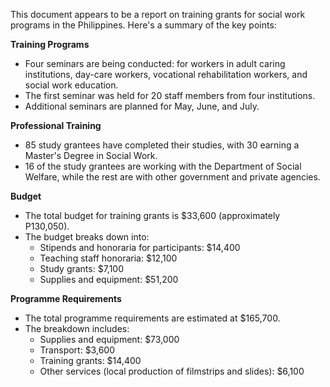 This document appears to be a report on training grants for social work programs in the Philippines. Here's a summary of the key points:

**Training Programs**

* Four seminars are being conducted: for workers in adult caring institutions, day-care workers, vocational rehabilitation workers, and social work education.
* The first seminar was held for 20 staff members from four institutions.
* Additional seminars are planned for May, June, and July.

**Professional Training**

* 85 study grantees have completed their studies, with 30 earning a Master's Degree in Social Work.
* 16 of the study grantees are working with the Department of Social Welfare, while the rest are with other government and private agencies.

**Budget**

* The total budget for training grants is $33,600 (approximately P130,050).
* The budget breaks down into:
	+ Stipends and honoraria for participants: $14,400
	+ Teaching staff honoraria: $12,100
	+ Study grants: $7,100
	+ Supplies and equipment: $51,200

**Programme Requirements**

* The total programme requirements are estimated at $165,700.
* The breakdown includes:
	+ Supplies and equipment: $73,000
	+ Transport: $3,600
	+ Training grants: $14,400
	+ Other services (local production of filmstrips and slides): $6,100